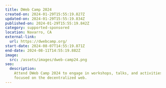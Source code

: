 ```yaml
---
title: DWeb Camp 2024
created-on: 2024-01-29T15:55:19.827Z
updated-on: 2024-01-29T15:55:19.834Z
published-on: 2024-01-29T15:55:19.842Z
category: supported-sponsored
location: Navarro, CA
external-link:
  url: https://dwebcamp.org/
start-date: 2024-08-07T14:55:19.871Z
end-date: 2024-08-11T14:55:19.882Z
image:
  src: /assets/images/dweb-camp24.png
seo:
  description:
    Attend DWeb Camp 2024 to engage in workshops, talks, and activities
    focused on the decentralized web.
---
```

